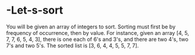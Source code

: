 # -Let-s-sort
You will be given an array of integers to sort. Sorting must first be by frequency of occurrence, then by value. For instance, given an array [4, 5, 7, 7, 6, 5, 4, 3], there is one each of 6's and 3's, and there are two 4's, two 7's and two 5's. The sorted list is [3, 6, 4, 4, 5, 5, 7, 7].
